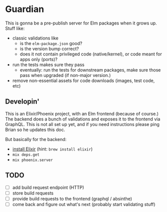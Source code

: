 # Guardian

This is gonna be a pre-publish server for Elm packages when it grows up.
Stuff like:

- classic validations like
  - is the `elm-package.json` good?
  - is the version bump correct?
  - does it not contain privileged code (native/kernel), or code meant for apps only (ports)?
- run the tests makes sure they pass
  - eventually: run the tests for downstream packages, make sure those pass when upgraded (if non-major version.)
- remove non-essential assets for code downloads (images, test code, etc)

## Developin'

This is an Elixir/Phoenix project, with an Elm frontend (because of course.)
The backend does a bunch of validations and exposes it to the frontend via GraphQL.
This is not all set up yet, and if you need instructions please ping Brian so he updates this doc.

But basically for the backend:

- [install Elixir](https://elixir-lang.org/install.html) (hint: `brew install elixir`)
- `mix deps.get`
- `mix phoenix.server`

## TODO

- [ ] add build request endpoint (HTTP)
- [ ] store build requests
- [ ] provide build requests to the frontend (graphql / absinthe)
- [ ] come back and figure out what's next (probably start validating stuff)
